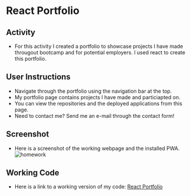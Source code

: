 # React Portfolio

## Activity

- For this activity I created a portfolio to showcase projects I have made througout bootcamp and for potential employers. I used react to create this portfolio.

## User Instructions

- Navigate through the portfolio using the navigation bar at the top.
- My portfolio page contains projects I have made and particiapted on. 
- You can view the repositories and the deployed applications from this page.
- Need to contact me? Send me an e-mail through the contact form!

## Screenshot

- Here is a screenshot of the working webpage and the installed PWA.
![homework](./assets/homework-screenshot.png)

## Working Code

- Here is a link to a working version of my code:
[React Portfolio]()